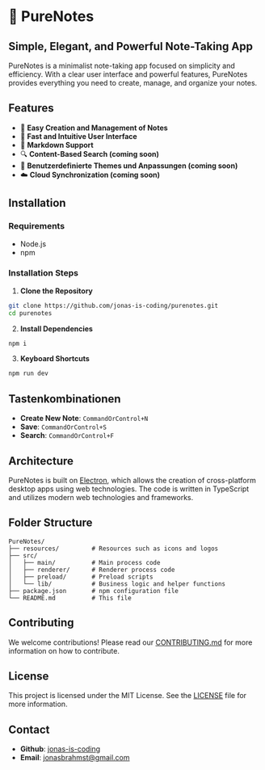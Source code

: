 # 📝 PureNotes

## Simple, Elegant, and Powerful Note-Taking App

PureNotes is a minimalist note-taking app focused on simplicity and efficiency. With a clear user interface and powerful features, PureNotes provides everything you need to create, manage, and organize your notes.

## Features

- 🌟 **Easy Creation and Management of Notes**
- 🚀 **Fast and Intuitive User Interface**
- 🎨 **Markdown Support**
- 🔍 **Content-Based Search (coming soon)**
- 🌈 **Benutzerdefinierte Themes und Anpassungen (coming soon)**
- ☁️ **Cloud Synchronization (coming soon)**

## Installation

### Requirements

- Node.js
- npm

### Installation Steps

1. **Clone the Repository**

```bash
git clone https://github.com/jonas-is-coding/purenotes.git
cd purenotes
```

2. **Install Dependencies**

```bash
npm i
```

3. **Keyboard Shortcuts**

```bash
npm run dev
```

## Tastenkombinationen

- **Create New Note**: `CommandOrControl+N`
- **Save**: `CommandOrControl+S`
- **Search**: `CommandOrControl+F`

## Architecture

PureNotes is built on [Electron](https://www.electronjs.org/), which allows the creation of cross-platform desktop apps using web technologies. The code is written in TypeScript and utilizes modern web technologies and frameworks.

## Folder Structure

```
PureNotes/
├── resources/         # Resources such as icons and logos
├── src/
│   ├── main/          # Main process code
│   ├── renderer/      # Renderer process code
│   ├── preload/       # Preload scripts
│   └── lib/           # Business logic and helper functions
├── package.json       # npm configuration file
└── README.md          # This file
```

## Contributing

We welcome contributions! Please read our [CONTRIBUTING.md](https://github.com/jonas-is-coding/purenotes/blob/main/contributing.md) for more information on how to contribute.

## License

This project is licensed under the MIT License. See the [LICENSE](https://github.com/jonas-is-coding/purenotes/blob/main/license.md) file for more information.

## Contact

- **Github**: [jonas-is-coding](https://github.com/jonas-is-coding)
- **Email**: jonasbrahmst@gmail.com
